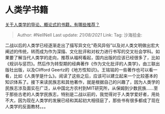 # 人类学书籍
[关于人类学的导论、概论式的书籍，有哪些推荐？](https://www.zhihu.com/question/19633874/answer/12502381)

> Author: #NellNell
> Last update: *21/08/2021*
> Link:
> Tag:
> 沙海拾金:

二战以后的人类学已经逐渐走出了描写异文化“奇风异俗”以及对人类文明做出宏大阐述的传统，转而成为作为深描、文化批评和对权力进行书写的交叉社会学科。如果要了解当代人类学的走向，推荐从福柯看起，国内出版的应该已经很多了，比如《规训与惩罚》。然后作为转型期的经典著作《作为文化批评的人类学》，由三联出版社出版，以及Clifford Geertz的《地方性知识》。王铭铭的一些著作也可以看一看，比如《人类学是什么》。阅读了这些之后，应该可以建立起来一个比较基本的知识体系了。接下来读民族志和其他著作，就是根据自己的兴趣了，因为人类学的民族志涉及面实在广泛，从中国北方农村到MIT研究所，从保姆到少数民族……至于那些古老的人类学民族志，特别是二战以前的，我觉得对于人类学爱好者，用处不大，因为现在人类学的发展已经和其起初大相径庭了，那些书有很多都成了现在人类学的反面教材。。。
